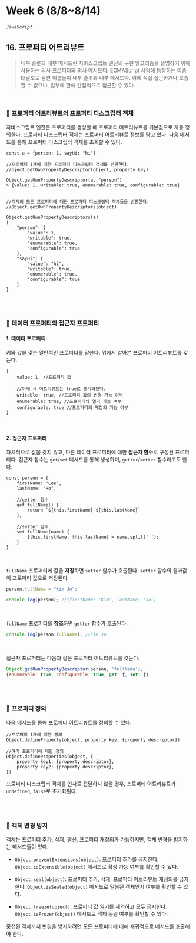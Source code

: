 # Week 6 (8/8~8/14)
###### `JavaScript`

## 16. 프로퍼티 어트리뷰트

>내부 슬롯과 내부 메서드란 자바스크립트 엔진의 구현 알고리즘을 설명하기 위해 사용하는 의사 프로퍼티와 의사 메서드다.
ECMAScript 사양에 등장하는 이중 대괄호로 감싼 이름들이 내부 슬롯과 내부 메서드다.
이에 직접 접근하거나 호출할 수 없으나, 일부에 한해 간접적으로 접근할 수 있다.

<br/>

### 📌 프로퍼티 어트리뷰트와 프로퍼티 디스크립터 객체
자바스크립트 엔진은 프로퍼티를 생성할 때 프로퍼티 어트리뷰트를 기본값으로 자동 정의한다.
프로퍼티 디스크립터 객체는 프로퍼티 어트리뷰트 정보를 담고 있다.
다음 메서드를 통해 프로퍼티 디스크립터 객체를 조회할 수 있다.

```jsx!
const a = {person: 1, sayHi: "hi"}

//프로퍼티 1개에 대한 프로퍼티 디스크립터 객체를 반환한다.
//bject.getOwnPropertyDescriptor(object, property key)

Object.getOwnPropertyDescriptor(a, "person")
> {value: 1, writable: true, enumerable: true, configurable: true}


//객체의 모든 프로퍼티에 대한 프로퍼티 디스크립터 객체들을 반환한다.
//Object.getOwnPropertyDescriptors(object)

Object.getOwnPropertyDescriptors(a)
{
    "person": {
        "value": 1,
        "writable": true,
        "enumerable": true,
        "configurable": true
    },
    "sayHi": {
        "value": "hi",
        "writable": true,
        "enumerable": true,
        "configurable": true
    }
}
```


<br/>
<br/>

### 📌 데이터 프로퍼티와 접근자 프로퍼티


#### 1. 데이터 프로퍼티

키와 값을 갖는 일반적인 프로퍼티를 말한다.
위에서 알아본 프로퍼티 어트리뷰트를 갖는다.

```jsx!
{
	value: 1, //프로퍼티 값
		
	//아래 세 어트리뷰트는 true로 초기화된다.
	writable: true, //프로퍼티 값의 변경 가능 여부
	enumerable: true, //프로퍼티의 열거 가능 여부
	configurable: true //프로퍼티의 재정의 가능 여부
}
```
<br/>

#### 2. 접근자 프로퍼티
자체적으로 값을 갖지 않고, 다른 데이터 프로퍼티에 대한 **접근자 함수**로 구성된 프로퍼티다.
접근자 함수는 `get`/`set` 메서드를 통해 생성하며, `getter`/`setter` 함수라고도 한다.

```jsx!
const person = {
	firstName: "Lee",
	lastName: "Ho",
	
	//getter 함수
	get fullName() {
		return `${this.firstName} ${this.lastName}`
	},
	
	//setter 함수
	set fullName(name) {
		[this.firstName, this.lastName] = name.split(' ');
	}	
}
```
<br/>

`fullName` 프로퍼티에 값을 **저장**하면 `setter` 함수가 호출된다. 
`setter` 함수의 결과값이 프로퍼티 값으로 저장된다.
```jsx
person.fullName = "Kim Jo";

console.log(person); //{firstName: 'Kim', lastName: 'Jo'}
```

<br/>

`fullName` 프로퍼티를 **참조**하면 `getter` 함수가 호출된다.

```jsx
console.log(person.fullName); //Kim Jo
```
<br/>


접근자 프로퍼티는 다음과 같은 프로퍼티 어트리뷰트를 갖는다.

```jsx
Object.getOwnPropertyDescriptor(person, 'fullName');
{enumerable: true, configurable: true, get: ƒ, set: ƒ}
```

<br/>
<br/>

### 📌 프로퍼티 정의
다음 메서드를 통해 프로퍼티 어트리뷰트를 정의할 수 있다.

```jsx!
//프로퍼티 1개에 대한 정의
Object.defineProperty(object, property key, {property descriptor})

//여러 프로퍼티에 대한 정의
Object.defineProperties(object, {
	property key1: {property descriptor},
	property key2: {property descriptor},
})
```

프로퍼티 디스크립터 객체를 인자로 전달하지 않을 경우, 프로퍼티 어트리뷰트가 `undefined`, `false`로 초기화된다.

<br/>
<br/>

### 📌 객체 변경 방지

객체는 프로퍼티 추가, 삭제, 갱신, 프로퍼티 재정의가 가능하지만, 객체 변경을 방지하는 메서드들이 있다.


- `Object.preventExtensions(object)`: 프로퍼티 추가를 금지한다.
`Object.isExtensible(object)` 메서드로 확장 가능 여부를 확인할 수 있다.


- `Object.seal(object)`: 프로퍼티 추가, 삭제, 프로퍼티 어트리뷰트 재정의를 금지한다.
`Object.isSealed(object)` 메서드로 밀봉된 객체인지 여부를 확인할 수 있다.

- `Object.freeze(object)`: 프로퍼티 값 읽기를 제외하고 모두 금지한다.
`Object.isFrozen(object)` 메서드로 객체 동결 여부를 확인할 수 있다.


중첩된 객체까지 변경을 방지하려면 모든 프로퍼티에 대해 재귀적으로 메서드를 호출해야 한다.